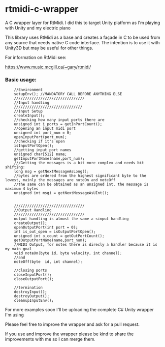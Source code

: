 # rtmidi-c-wrapper
A C wrapper layer for RtMidi. I did this to target Unity platform as I'm playing with Unity and my electric piano

This library uses RtMidi as a base and creates a façade in C to be used from any source that needs native C code interface.
The intention is to use it with Unity3D but may be useful for other things.

For information on RtMidi see:

https://www.music.mcgill.ca/~gary/rtmidi/

### Basic usage:

```
	//Environment
	setupEnv(); //MANDATORY CALL BEFORE ANYTHING ELSE
	////////////////////////////////
	//Input handling
	///////////////////////////////
	//Input Setup
	createInput();
	//checking how many input ports there are
	unsigned int i_ports = getInPortCount();
	//opening an input midi port
	unsigned int port_num = 0;
	openInputPort(port_num);
	//checking if it's open
	isInputPortOpen();
	//getting input port names
	unsigned char[512] name; 
	getInputPortName(name,port_num);
	///Getting the messages is a bit more complex and needs bit shifting:
	long msg = getNextMessageAsLong();
	//bytes are ordered from the highest significant byte to the lowest, mainly the messages are noteOn and noteOff
	//the same can be obtained as an unsigned int, the message is maximum 4 bytes
	unsigned int msgi = getNextMessageAsUInt();
	
	
	////////////////////////////////
	//Output Handling
	////////////////////////////////
	output handling is almost the same a sinput handling
	createOutput();
	openOutputPort(int port = 0);
	int is_out_open = isOutputPortOpen();
	unsigned int o_count = getOutPortCount();
	getOutputPortName(name,port_num);
	//MIDI Output, for notes there is direcly a handler because it is my main goal
	void noteOn(byte id, byte velocity, int channel);
	//and
	noteOff(byte  id, int channel);
	
	//closing ports
	closeInputPort();
	closeOutputPort();
	
	//termination
	destroyInput();
	destroyOutput();
	cleanupInputEnv();

```

For more examples soon I'll be uploading the complete C# Unity wrapper I'm using

Please feel free to improve the wrapper and ask for a pull request.

If you use and improve the wrapper please be kind to share the improvements with me so I can merge them.

